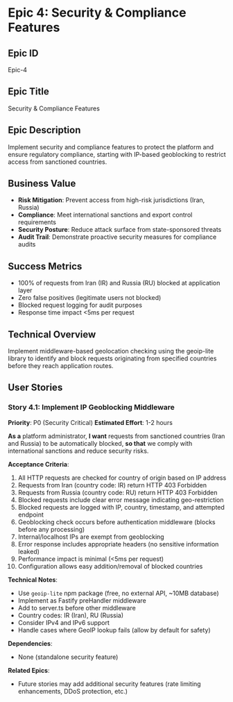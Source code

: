 # Epic 4: Security & Compliance Features

## Epic ID
Epic-4

## Epic Title
Security & Compliance Features

## Epic Description
Implement security and compliance features to protect the platform and ensure regulatory compliance, starting with IP-based geoblocking to restrict access from sanctioned countries.

## Business Value
- **Risk Mitigation**: Prevent access from high-risk jurisdictions (Iran, Russia)
- **Compliance**: Meet international sanctions and export control requirements
- **Security Posture**: Reduce attack surface from state-sponsored threats
- **Audit Trail**: Demonstrate proactive security measures for compliance audits

## Success Metrics
- 100% of requests from Iran (IR) and Russia (RU) blocked at application layer
- Zero false positives (legitimate users not blocked)
- Blocked request logging for audit purposes
- Response time impact <5ms per request

## Technical Overview
Implement middleware-based geolocation checking using the geoip-lite library to identify and block requests originating from specified countries before they reach application routes.

## User Stories

### Story 4.1: Implement IP Geoblocking Middleware
**Priority**: P0 (Security Critical)
**Estimated Effort**: 1-2 hours

**As a** platform administrator,
**I want** requests from sanctioned countries (Iran and Russia) to be automatically blocked,
**so that** we comply with international sanctions and reduce security risks.

**Acceptance Criteria**:
1. All HTTP requests are checked for country of origin based on IP address
2. Requests from Iran (country code: IR) return HTTP 403 Forbidden
3. Requests from Russia (country code: RU) return HTTP 403 Forbidden
4. Blocked requests include clear error message indicating geo-restriction
5. Blocked requests are logged with IP, country, timestamp, and attempted endpoint
6. Geoblocking check occurs before authentication middleware (blocks before any processing)
7. Internal/localhost IPs are exempt from geoblocking
8. Error response includes appropriate headers (no sensitive information leaked)
9. Performance impact is minimal (<5ms per request)
10. Configuration allows easy addition/removal of blocked countries

**Technical Notes**:
- Use `geoip-lite` npm package (free, no external API, ~10MB database)
- Implement as Fastify preHandler middleware
- Add to server.ts before other middleware
- Country codes: IR (Iran), RU (Russia)
- Consider IPv4 and IPv6 support
- Handle cases where GeoIP lookup fails (allow by default for safety)

**Dependencies**:
- None (standalone security feature)

**Related Epics**:
- Future stories may add additional security features (rate limiting enhancements, DDoS protection, etc.)
